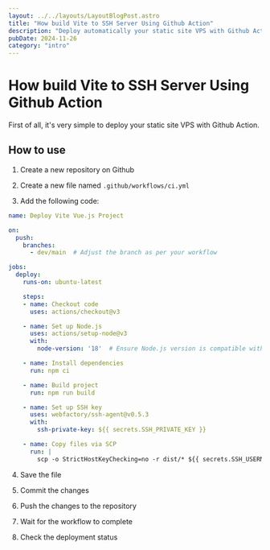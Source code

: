 ```yaml
---
layout: ../../layouts/LayoutBlogPost.astro
title: "How build Vite to SSH Server Using Github Action"
description: "Deploy automatically your static site VPS with Github Action"
pubDate: 2024-11-26
category: "intro"
---
```


# How build Vite to SSH Server Using Github Action

First of all, it's very simple to deploy your static site VPS with Github Action.

## How to use

1. Create a new repository on Github

2. Create a new file named `.github/workflows/ci.yml`

3. Add the following code:

```yaml
name: Deploy Vite Vue.js Project

on:
  push:
    branches:
      - dev/main  # Adjust the branch as per your workflow

jobs:
  deploy:
    runs-on: ubuntu-latest

    steps:
    - name: Checkout code
      uses: actions/checkout@v3

    - name: Set up Node.js
      uses: actions/setup-node@v3
      with:
        node-version: '18'  # Ensure Node.js version is compatible with Vite

    - name: Install dependencies
      run: npm ci

    - name: Build project
      run: npm run build

    - name: Set up SSH key
      uses: webfactory/ssh-agent@v0.5.3
      with:
        ssh-private-key: ${{ secrets.SSH_PRIVATE_KEY }}

    - name: Copy files via SCP
      run: |
        scp -o StrictHostKeyChecking=no -r dist/* ${{ secrets.SSH_USERNAME }}@${{ secrets.SSH_HOST }}:/var/www/frontend
```

4. Save the file

5. Commit the changes

6. Push the changes to the repository

7. Wait for the workflow to complete

8. Check the deployment status